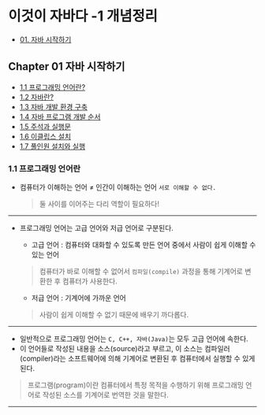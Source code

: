 # 이것이 자바다 -1 개념정리
 - [01. 자바 시작하기](#Chapter-01-자바-시작하기)

## Chapter 01 자바 시작하기
- [1.1 프로그래밍 언어란?](#프로그래밍-언어란)
- [1.2 자바란?](#1.2-자바란?)
- [1.3 자바 개발 환경 구축](#1.3-자바-개발-환경-구축)
- [1.4 자바 프로그램 개발 순서](#1.4-자바-프로그램-개발-순서)
- [1.5 주석과 실행문](#1.5-주석과-실행문)
- [1.6 이클립스 설치](#1.6-이클립스-설치)
- [1.7 풀인원 설치와 실행](1.7-풀인원-설치와-진행)


### 1.1 프로그래밍 언어란
- 컴퓨터가 이해하는 언어 ≠ 인간이 이해하는 언어  `서로 이해할 수 없다.` 
  > 둘 사이를 이어주는 다리 역할이 필요하다!

---

- 프로그래밍 언어는 고급 언어와 저급 언어로 구분된다.
  - 고급 언어 : 컴퓨터와 대화할 수 있도록 만든 언어 중에서 사람이 쉽게 이해할 수 있는 언어
  
  > 컴퓨터가 바로 이해할 수 없어서 `컴파일(compile)` 과정을 통해 기계어로 변환한 후 컴퓨터가 사용한다.
  
  - 저급 언어 : 기계어에 가까운 언어  
  
  > 사람이 쉽게 이해할 수 없기 때문에 배우기 까다롭다.

---
- 일반적으로 프로그래밍 언어는 `C, C++, 자바(Java)`는 모두 고급 언어에 속한다.
- 이 언어들로 작성된 내용을 소스(source)라고 부르고, 이 소스는 컴파일러(compiler)라는 소프트웨어에 의해 기계어로 변환된 후 컴퓨터에서 실행할 수 있게 된다.

> 프로그램(program)이란 컴퓨터에서 특정 목적을 수행하기 위해 프로그래밍 언어로 작성된 소스를 기계어로 번역한 것을 말한다.

---

